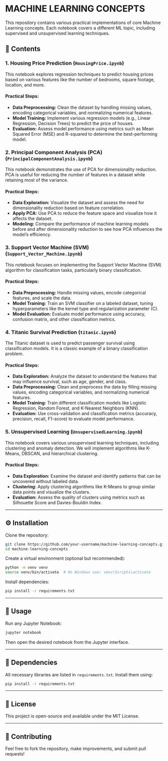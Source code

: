 # MACHINE LEARNING CONCEPTS

This repository contains various practical implementations of core Machine Learning concepts. Each notebook covers a different ML topic, including supervised and unsupervised learning techniques.

## 📂 Contents

### 1. Housing Price Prediction (`HousingPrice.ipynb`)
This notebook explores regression techniques to predict housing prices based on various features like the number of bedrooms, square footage, location, and more.

#### Practical Steps:
- **Data Preprocessing:** Clean the dataset by handling missing values, encoding categorical variables, and normalizing numerical features.
- **Model Training:** Implement various regression models (e.g., Linear Regression, Decision Trees) to predict the price of houses.
- **Evaluation:** Assess model performance using metrics such as Mean Squared Error (MSE) and R-squared to determine the best-performing model.

### 2. Principal Component Analysis (PCA) (`PrincipalComponentAnalysis.ipynb`)
This notebook demonstrates the use of PCA for dimensionality reduction. PCA is useful for reducing the number of features in a dataset while retaining most of the variance.

#### Practical Steps:
- **Data Exploration:** Visualize the dataset and assess the need for dimensionality reduction based on feature correlation.
- **Apply PCA:** Use PCA to reduce the feature space and visualize how it affects the dataset.
- **Modeling:** Compare the performance of machine learning models before and after dimensionality reduction to see how PCA influences the model’s efficiency.

### 3. Support Vector Machine (SVM) (`Support_Vector_Machine.ipynb`)
This notebook focuses on implementing the Support Vector Machine (SVM) algorithm for classification tasks, particularly binary classification.

#### Practical Steps:
- **Data Preprocessing:** Handle missing values, encode categorical features, and scale the data.
- **Model Training:** Train an SVM classifier on a labeled dataset, tuning hyperparameters like the kernel type and regularization parameter (C).
- **Model Evaluation:** Evaluate model performance using accuracy, confusion matrix, and other classification metrics.

### 4. Titanic Survival Prediction (`titanic.ipynb`)
The Titanic dataset is used to predict passenger survival using classification models. It is a classic example of a binary classification problem.

#### Practical Steps:
- **Data Exploration:** Analyze the dataset to understand the features that may influence survival, such as age, gender, and class.
- **Data Preprocessing:** Clean and preprocess the data by filling missing values, encoding categorical variables, and normalizing numerical features.
- **Model Training:** Train different classification models like Logistic Regression, Random Forest, and K-Nearest Neighbors (KNN).
- **Evaluation:** Use cross-validation and classification metrics (accuracy, precision, recall, F1-score) to evaluate model performance.

### 5. Unsupervised Learning (`UnsupervisedLearning.ipynb`)
This notebook covers various unsupervised learning techniques, including clustering and anomaly detection. We will implement algorithms like K-Means, DBSCAN, and hierarchical clustering.

#### Practical Steps:
- **Data Exploration:** Examine the dataset and identify patterns that can be uncovered without labeled data.
- **Clustering:** Apply clustering algorithms like K-Means to group similar data points and visualize the clusters.
- **Evaluation:** Assess the quality of clusters using metrics such as Silhouette Score and Davies-Bouldin Index.

---

## ⚙️ Installation

Clone the repository:
```bash
git clone https://github.com/your-username/machine-learning-concepts.git
cd machine-learning-concepts
```

Create a virtual environment (optional but recommended):
```bash
python -m venv venv
source venv/bin/activate  # On Windows use: venv\Scripts\activate
```

Install dependencies:
```bash
pip install -r requirements.txt
```

---

## 🚀 Usage

Run any Jupyter Notebook:
```bash
jupyter notebook
```
Then open the desired notebook from the Jupyter interface.

---

## 📌 Dependencies

All necessary libraries are listed in `requirements.txt`. Install them using:
```bash
pip install -r requirements.txt
```

---

## 📜 License
This project is open-source and available under the MIT License.

---

## 🤝 Contributing
Feel free to fork the repository, make improvements, and submit pull requests!

